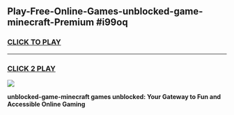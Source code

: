
## Play-Free-Online-Games-unblocked-game-minecraft-Premium #i99oq
<h3>
<a href="https://premium.freeplayer.one?title=unblocked-game-minecraft&ref=8M">CLICK TO PLAY</a></h3>
<hr>

<h3>
<a href="https://premium.freeplayer.one?title=unblocked-game-minecraft&ref=8M">CLICK 2 PLAY</a>
  
</h3>

<a href="https://premium.freeplayer.one?title=unblocked-game-minecraft&ref=8M"><img src="https://clearcache.store/games.png"></a>


**unblocked-game-minecraft games unblocked: Your Gateway to Fun and Accessible Online Gaming**
